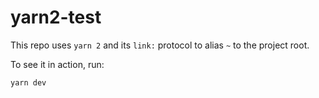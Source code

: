 # yarn2-test

This repo uses `yarn 2` and its `link:` protocol to alias `~` to the project
root.

To see it in action, run:

``` sh
yarn dev
```
